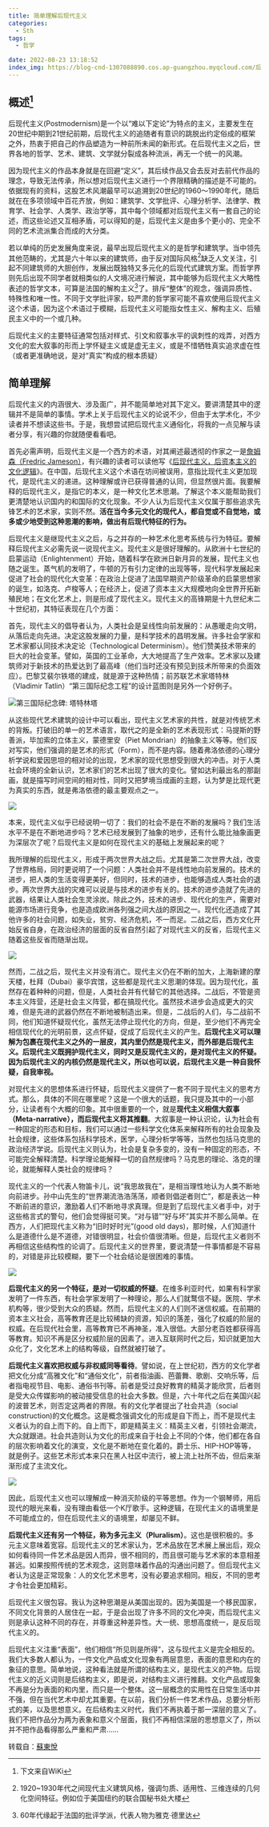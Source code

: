 ```yaml
---
title: 简单理解后现代主义
categories:
  - Sth
tags:
  - 哲学

date: 2022-08-23 13:18:52
index_img: https://blog-cnd-1307088890.cos.ap-guangzhou.myqcloud.com/后现代主义.jpg
---
```


<!-- more -->
<!-- categories:Dev、Ops、Study、Sth、News、work-->
<!-- tags: 
Python、MySQL、LeetCode、机器学习、Linux、Big Data、Java、BlockChain、Docker、Web 、分布式、
Maven、数据结构、JVM、JavaScript、Crontab、Shell、Ubuntu、VPN、NodeJS、String、VM、Hadoop、
Life、树莓派、Git、Hexo、算法、运维、网络、算法、电影、美学、
 -->



<!-- more -->
<!-- categories:Dev、Ops、Study、Sth、News、work-->
<!-- tags: 
Python、MySQL、LeetCode、机器学习、Linux、Big Data、Java、BlockChain、Docker、Web 、分布式、
Maven、数据结构、JVM、JavaScript、Crontab、Shell、Ubuntu、VPN、NodeJS、String、VM、Hadoop、
Life、树莓派、Git、Hexo、算法、运维、网络、算法、电影、美学、
 -->

## 概述[^1]

后现代主义(Postmodernism)是一个以“难以下定论”为特点的主义，主要发生在20世纪中期到21世纪前期，后现代主义的追随者有意识的跳脱出约定俗成的框架之外，热衷于把自己的作品塑造为一种前所未闻的新形式。在后现代主义之后，世界各地的哲学、艺术、建筑、文学就分裂成各种流派，再无一个统一的风潮。



因为现代主义的作品本身就是在回避“定义”，其后续作品又会去反对去前代作品的理念，导致无法传承，所以想对后现代主义进行一个界限精确的描述是不可能的。依据现有的资料，这股艺术风潮最早可以追溯到20世纪的1960～1990年代，随后就在在多项领域中百花齐放，例如：建筑学、文学批评、心理分析学、法律学、教育学、社会学、人类学、政治学等，其中每个领域都对后现代主义有一套自己的论述，而这些论述又互相矛盾，可以得知的是，后现代主义是由多个更小的、完全不同的艺术流派集合而成的大分类。



若以单纯的历史发展角度来说，最早出现后现代主义的是哲学和建筑学。当中领先其他范畴的，尤其是六十年以来的建筑师，由于反对国际风格[^2]缺乏人文关注，引起不同建筑师的大胆创作，发展出既独特又多元化的后现代式建筑方案。而哲学界则先后出现不同学者就相类似的人文境况进行解说，其中能够为后现代主义大略性表述的哲学文本，可算是法国的解构主义[^3]了。排斥“整体”的观念，强调异质性、特殊性和唯一性。不同于文学批评家，较严肃的哲学家可能不喜欢使用后现代主义这个术语，因为这个术语过于模糊，后现代主义可能指女性主义、解构主义、后殖民主义中的一个或几种。



后现代主义的主要特征通常包括对样式、引文和叙事水平的讽刺性的戏弄，对西方文化的宏大叙事的形而上学怀疑主义或是虚无主义，或是不惜牺牲真实追求虚在性（或者更准确地说，是对“真实”构成的根本质疑）

## 简单理解

后现代主义的内涵很大、涉及面广，并不能简单地对其下定义。要讲清楚其中的逻辑并不是简单的事情。学术上关于后现代主义的论说不少，但由于太学术化，不少读者并不想读这些书。于是，我想尝试把后现代主义通俗化，将我的一点见解与读者分享，有兴趣的你就随便看看吧。



首先必需声明，后现代主义是一个西方的术语，对其阐述最透彻的作家之一是[詹姆森（Fredric Jameson）](https://baike.baidu.com/link?url=mRH3PYYR_7R-ieTHefk7rG8_6g7gosyGuxx7DIrR7QdW_J8X_aXEObQt-g1PdbA_dTEh3DUvKSRNGEVhaaVSlmCGg4KngMg4HSnYSKGvMK7jNpnaW_sZpGAXafl3uhKjI91fneFNZTZUPXsnq5MT-thSK6BVIW2ZAvywYz5AYG1wFXz1z28u1qFGUnhN4Hes)，有兴趣的读者可以读他写《[后现代主义，后资本主义的文化逻辑](https://book.douban.com/subject/3254246/)》。在中国，后现代主义这个术语在坊间被误用，意指比现代主义更加现代，是现代主义的递进。这种理解或许已获得普通的认同，但显然很片面。我要解释的后现代主义，是指它的本义，是一种文化艺术思潮。了解这个本义能帮助我们更清楚地认识国内的和国际的文化现象。不少人认为后现代主义仅属于那些追求先锋艺术的艺术家，实则不然。**活在当今多元文化的现代人，都自觉或不自觉地，或多或少地受到这种思潮的影响，做出有后现代特征的行为。**

后现代主义是继现代主义之后，与之并存的一种艺术化思考系统与行为特征。要解释后现代主义必需先说一说现代主义。现代主义是很好理解的。从欧洲十七世纪的启蒙运动（Enlightenment）开始，随着科学在欧洲日新月异的发展，现代主义也随之诞生。蒸气机的发明了，牛顿的万有引力定律的出现等等，现代科学发展起来促进了社会的现代化大变革：在政治上促进了法国早期资产阶级革命的启蒙思想家的诞生，如洛克、卢梭等人；在经济上，促进了资本主义大规模地向全世界开拓新殖民地；在文化艺术上，则是形成了现代主义。现代主义的高锋期是十九世纪末二十世纪初，其特征表现在几个方面：



首先，现代主义的倡导者认为，人类社会是呈线性向前发展的：从愚暖走向文明，从落后走向先进。决定这股发展的力量，是科学技术的昌明发展。许多社会学家和艺术家都认同技术决定论（Technological Determinism）。他们赞美技术带来的巨大的社会变革。譬如，英国的工业革命，大大地提高了生产效率。艺术家以及建筑师对于新技术的热爱达到了最高峰（他们当时还没有预见到技术所带来的负面效应）。巴黎艾裴尔铁塔的建成，就是源于这种热情；前苏联艺术家塔特林（Vladimir Tatlin）“第三国际纪念工程”的设计蓝图则是另外一个好例子。

![第三国际纪念碑: 塔特林塔](https://blog-cnd-1307088890.cos.ap-guangzhou.myqcloud.com/tatlin.jpg)



从这些现代艺术建筑的设计中可以看出，现代主义艺术家的共性，就是对传统艺术的背叛。打破旧的单一的艺术语言，取代之的是全新的艺术表现形式：马提斯的野善派，毕加索的立体主义，蒙德里安（Piet Mondrian）的抽象主义等等。他们反对写实，他们强调的是艺术的形式（Form），而不是内容。随着弗洛依德的心理分析学说和爱因思坦的相对论的出现，艺术家的现代思想受到很大的冲击。对于人类社会环境的全新认识，艺术家们的艺术出现了很大的变化。譬如达利最出名的那副画，就是描写时间空间的相对性，同时又把梦境当成画的主题，认为梦是比现代更为真实的东西，就是弗洛依德的最主要观点之一。

![](https://blog-cnd-1307088890.cos.ap-guangzhou.myqcloud.com/The-Persistence-of-Memory-canvas-collection-Salvador-1931.jpg)

本来，现代主义似乎已经说明一切了：我们的社会不是在不断的发展吗？我们生活水平不是在不断地进步吗？艺术已经发展到了抽象的地步，还有什么能比抽象画更为深层次了呢？后现代主义是如何在现代主义的基础上发展起来的呢？



我所理解的后现代主义，形成于两次世界大战之后。尤其是第二次世界大战，改变了世界格局，同时更说明了一个问题：人类社会并不是线性地向前发展的。技术的进步，把人类的生活变得更美好，但同时，技术的进步，也能够造成人类社会的退步。两次世界大战的灾难可以说是与技术的进步有关的。技术的进步造就了先进的武器，结果让人类社会生灵涂炭。除此之外，技术的进步、现代化的生产，需要对能源市场进行竞争，也是造成欧洲各列强之间大战的原因之一。现代化还造成了其他许多的社会问题，如失业，贫穷、经济危机，不一而足。二战之后，西方文化开始反省自身，在政治经济的层面的反省自然引起了对现代主义的反省，后现代主义随着这些反省而随渐出现。

![](https://blog-cnd-1307088890.cos.ap-guangzhou.myqcloud.com/pomo.jpg)

然而，二战之后，现代主义并没有消亡。现代主义仍在不断的加大，上海新建的摩天楼，杜拜（Dubai）豪华宾馆，这些都是现代主义思潮的体现。因为现代化，虽然存在着种种的问题，但是，人类社会并有代替它的其他选择。二战后，不管是资本主义阵营，还是社会主义阵营，都在搞现代化。虽然技术进步会造成更大的灾难，但是先进的武器仍然在不断地被制造出来。但是，二战后的人们，与二战前不同，他们知道怀疑现代化，虽然无法停止现代化的方向，但是，至少他们不再完全相信现代化的光明前景，这点怀疑，促成了后现代主义的产生。**后现代主义可以理解为包裹在现代主义之外的一层皮，其内里仍然是现代主义，而外部是后现代主义。后现代主义既拥护现代主义，同时又是反现代主义的，是对现代主义的怀疑。因为后现代主义的内核仍然是现代主义，所以也可以说，后现代主义是一种自我怀疑，自我审视。**



对现代主义的思想体系进行怀疑，后现代主义提供了一套不同于现代主义的思考方式。那么，具体的不同在哪里呢？这是一个很大的话题，我只提及其中的一小部分，让读者有个大概的印象。其中很重要的一个，就是**现代主义相信大叙事（Meta-narrative），而后现代主义将其推翻**。大叙事是一种认识论，认为社会有一种固定的形态和目标，我们可以通过一些科学文化体系来解释所有的社会现象及社会规律，这些体系包括科学技术，医学，心理分析学等等，当然也包括马克思的政治经济学说。后现代主义则认为，社会是复杂多变的，没有一种固定的形态，不可能完全解释清楚。科学理论能解释一切的自然规律吗？马克思的理论、洛克的理论，就能解释人类社会的规律吗？



现代主义的一个代表人物笛卡儿，说“我思故我在”，是相当理性地认为人类不断地向前进步。孙中山先生的“世界潮流浩浩荡荡，顺者则倡逆者则亡”，都是表达一种不断前进的意识，激励着人们不断地寻求真理。但是到了后现代主义者手中，对于这些格言式的警句，他们会觉得挺可笑。“对与错”“好与坏”其实并不那么简单。在西方，人们把现代主义称为“旧时好时光”(good old days)，那时候，人们知道什么是道德什么是不道德，对错很明显，社会价值很清晰。但是，后现代主义者则不再相信这些结构性的论调了。后现代主义的世界里，要说清楚一件事情都是不容易的，对错是非比较模糊，要下一个社会结论是很困难的事情。

![](https://blog-cnd-1307088890.cos.ap-guangzhou.myqcloud.com/graffiti_hip_hop_2-1024x768.jpg)

**后现代主义的另一个特征，是对一切权威的怀疑**。在维多利亚时代，如果有科学家发明了一件东西，有社会学家发明了一种理论，那么人们就鹜信不疑。医院、学术机构等，很少受到大众的质疑。然而，后现代主义的人们则不迷信权威。在前期的资本主义社会，高等教育还是比较稀缺的资源，知识的落差，强化了权威的阶层的权威。在后现代社会里，高等教育已不再神圣，准入很低。大部分老百姓都获得高等教育。知识不再是区分权威阶层的因素了。进入互联网时代之后，知识就更加大众化了，文化艺术上的结构等级，自然就被打破了。



**后现代主义喜欢把权威与非权威同等看待**。譬如说，在上世纪初，西方的文化学者把文化分成“高雅文化”和“通俗文化”，前者指油画、芭蕾舞、歌剧、交响乐等，后者指电视节目、电影、通俗书刊等。前者是受过良好教育的精英才能欣赏，后者则是受大众传媒影响的被动接受信息的社会大多数。但是，六十年代之后在美国兴起的波普艺术，则否定这两者的界限。有的文化学者提出了社会共造（social construction)的文化概念。这是概念强调文化的形成是自下而上，而不是现代主义者认为的自上而下的。自上而下，即是精英主义：精英主义者，引领社会潮流，大众就跟进。社会共造则认为文化的形成来自于社会上不同的个体，他们都在各自的层次影响着文化的演变，文化是不断地在变化着的。爵士乐、HIP-HOP等等，就是例子。这些艺术形式本来只在黑人社区中流行，被上流上社所不齿，但后来渐渐形成了主流文化。

![](https://blog-cnd-1307088890.cos.ap-guangzhou.myqcloud.com/Mondrian-Dress.jpg)



因此，后现代主义也可以理解成一种消灭阶级的平等思想。作为一个钢琴师，用后现代的眼光来看，没有理由看低一个K厅歌手。这种逻辑，在现代主义的语境里是不可能成立的，但在后现代主义的语境里，却屡见不鲜。



**后现代主义还有另一个特征，称为多元主义（Pluralism）**。这也是很积极的。多元主义意味着宽容。后现代主义的艺术家认为，艺术品放在艺术展上展出后，观众如何看待同一件艺术品是因人而异，很不相同的，而且很可能与艺术家的本意相差甚远。如果按照传统的艺术观念，这则意味着作品的沟通出问题了。但后现代主义者认为这是正常现象：人的文化艺术思考，没有必要追求相同。相反，不同的思考才令社会更加精彩。



后现代主义很包容。我认为这种思潮是从美国出现的。因为美国是一个移民国家，不同文化背景的人居住在一起，于是会出现了许多不同的文化冲突，而后现代主义则是承认这种不同的存在，并尊重这种差异性。大一统、思想高度统一，是反后现代主义的。

后现代主义注重“表面”，他们相信“所见则是所得”，这与现代主义是完全相反的。我们大多数人都认为，一件文化产品或文化现象有两层意思，表面的意思和内在的象征的意思。简单地说，这种看法就是所谓的结构主义，是现代主义的产物。后现代主义的近义词则是后结构主义，即是说，对结构主义进行推翻。文化产品或现象不再是分为表面的和内里，而只是一个整体。这一层概念的实用性在日常生活中并不强，但在当代艺术中却尤其重要。在以前，我们分析一件艺术作品，总要分析形式的美，以及思想意义。在后结构主义时代，我们不再执着于那一深层的意义了。我们不把作品分为两为表象和意义个层面，我们不再相信深层的思想意义了，所以并不把作品看得那么严重和严肃……



转载自：[蘇東悅](http://www.sudongyue.com/)



[^1]: 下文来自WiKi
[^2]: 1920~1930年代之间现代主义建筑风格，强调匀质、适用性、三维连续的几何化空间特征。例如位于美国纽约的联合国秘书处大楼
[^3]:  60年代缘起于法国的批评学派，代表人物为雅克·德里达


